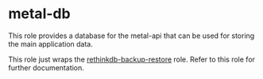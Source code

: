 # metal-db

This role provides a database for the metal-api that can be used for storing the main application data.

This role just wraps the [rethinkdb-backup-restore](control-plane/roles/rethinkdb-backup-restore) role. Refer to this role for further documentation.
